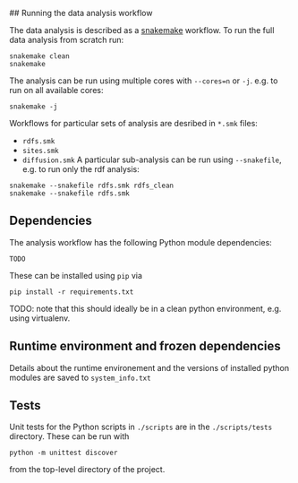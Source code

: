 ## Running the data analysis workflow

The data analysis is described as a [snakemake](https://snakemake.readthedocs.io/en/stable/) workflow. To run the full data analysis from scratch run:
```
snakemake clean
snakemake
```
The analysis can be run using multiple cores with `--cores=n` or `-j`. e.g. to run on all available cores:
```
snakemake -j
```
Workflows for particular sets of analysis are desribed in `*.smk` files:
- `rdfs.smk`
- `sites.smk`
- `diffusion.smk`
A particular sub-analysis can be run using `--snakefile`, e.g. to run only the rdf analysis:
```
snakemake --snakefile rdfs.smk rdfs_clean
snakemake --snakefile rdfs.smk
```

## Dependencies
The analysis workflow has the following Python module dependencies:
```
TODO
```
These can be installed using `pip` via
```
pip install -r requirements.txt
```

TODO: note that this should ideally be in a clean python environment, e.g. using virtualenv.

## Runtime environment and frozen dependencies
Details about the runtime environement and the versions of installed python modules are saved to `system_info.txt`

## Tests
Unit tests for the Python scripts in `./scripts` are in the `./scripts/tests` directory. These can be run with
```
python -m unittest discover
```
from the top-level directory of the project.
